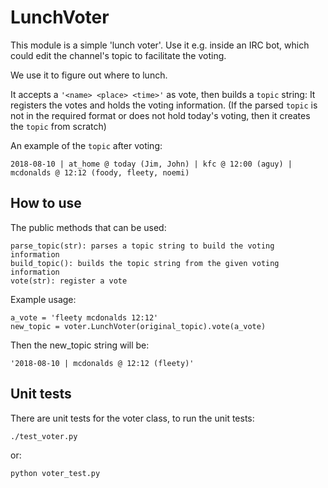LunchVoter
==========

This module is a simple 'lunch voter'.
Use it e.g. inside an IRC bot, which could edit the channel's topic to
facilitate the voting.

We use it to figure out where to lunch.

It accepts a `'<name> <place> <time>'` as vote, then builds a `topic` string:
It registers the votes and holds the voting information.
(If the parsed `topic` is not in the required format or does not hold today's
voting, then it creates the `topic` from scratch)

An example of the `topic` after voting:

`2018-08-10 | at_home @ today (Jim, John) | kfc @ 12:00 (aguy) | mcdonalds @ 12:12 (foody, fleety, noemi)`


How to use
----------

The public methods that can be used:

    parse_topic(str): parses a topic string to build the voting information
    build_topic(): builds the topic string from the given voting information
    vote(str): register a vote

Example usage:

    a_vote = 'fleety mcdonalds 12:12'
    new_topic = voter.LunchVoter(original_topic).vote(a_vote)
    
Then the new_topic string will be:

    '2018-08-10 | mcdonalds @ 12:12 (fleety)'
    


Unit tests
----------

There are unit tests for the voter class, to run the unit tests:

    ./test_voter.py

or:

    python voter_test.py

